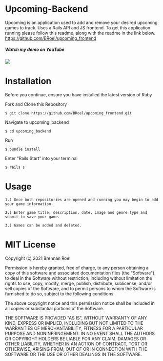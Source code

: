 # Upcoming-Backend
Upcoming is an application used to add and remove your desired upcoming games to track. Uses a Rails API and JS frontend. To get this application running please follow this readme, along with the readme in the link below. https://github.com/BRoel/upcoming_frontend

##### Watch my demo on YouTube
<a href= 'https://www.youtube.com/watch?v=BrFE2qKmIj4' rel="nofollow"><img src= "https://img.shields.io/badge/YouTube-FF0000?style=for-the-badge&logo=youtube&logoColor=white" /></a>

# Installation 

Before you continue, ensure you have installed the latest version of Ruby

Fork and Clone this Repository
```
$ git clone https://github.com/BRoel/upcoming_frontend.git
```
Navigate to upcoming_backend
```
$ cd upcoming_backend
```
Run
```
$ bundle install
```
Enter "Rails Start" into your terminal
```
$ rails s
```
# Usage
```
1.) Once both repositories are opened and running you may begin to add your game information.
```
```
2.) Enter game title, description, date, image and genre type and submit to save your game.
```
```
3.) Games can be added and deleted.
```
# MIT License

Copyright (c) 2021 Brennan Roel

Permission is hereby granted, free of charge, to any person obtaining a copy
of this software and associated documentation files (the "Software"), to deal
in the Software without restriction, including without limitation the rights
to use, copy, modify, merge, publish, distribute, sublicense, and/or sell
copies of the Software, and to permit persons to whom the Software is
furnished to do so, subject to the following conditions:

The above copyright notice and this permission notice shall be included in all
copies or substantial portions of the Software.

THE SOFTWARE IS PROVIDED "AS IS", WITHOUT WARRANTY OF ANY KIND, EXPRESS OR
IMPLIED, INCLUDING BUT NOT LIMITED TO THE WARRANTIES OF MERCHANTABILITY,
FITNESS FOR A PARTICULAR PURPOSE AND NONINFRINGEMENT. IN NO EVENT SHALL THE
AUTHORS OR COPYRIGHT HOLDERS BE LIABLE FOR ANY CLAIM, DAMAGES OR OTHER
LIABILITY, WHETHER IN AN ACTION OF CONTRACT, TORT OR OTHERWISE, ARISING FROM,
OUT OF OR IN CONNECTION WITH THE SOFTWARE OR THE USE OR OTHER DEALINGS IN THE
SOFTWARE.

